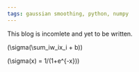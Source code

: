 ```yaml
---
tags: gaussian smoothing, python, numpy
---
```


This blog is incomlete and yet to be written.


\(\sigma(\sum_iw_ix_i + b)\)

\(\sigma(x) = 1/(1+e^{-x})\)
